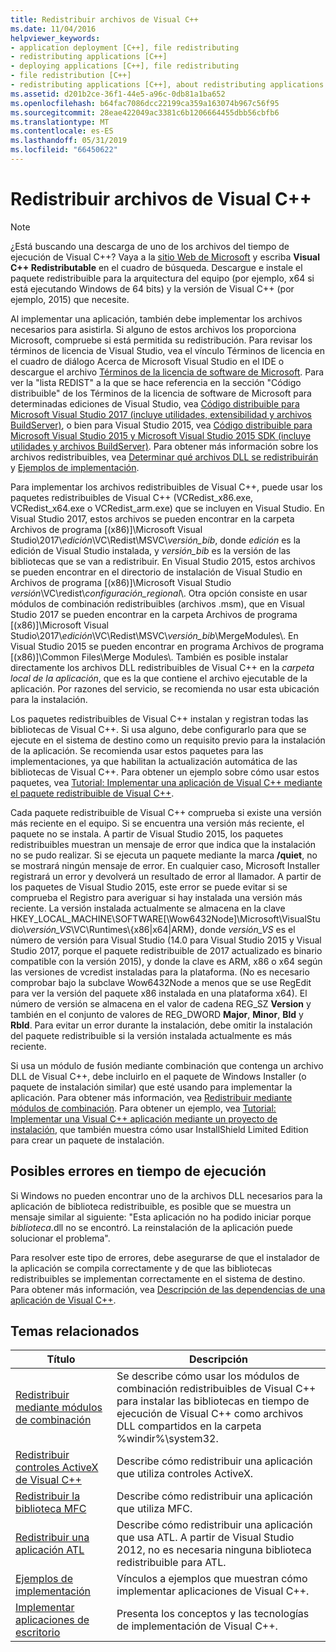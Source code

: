 ```yaml
---
title: Redistribuir archivos de Visual C++
ms.date: 11/04/2016
helpviewer_keywords:
- application deployment [C++], file redistributing
- redistributing applications [C++]
- deploying applications [C++], file redistributing
- file redistribution [C++]
- redistributing applications [C++], about redistributing applications
ms.assetid: d201b2ce-36f1-44e5-a96c-0db81a1ba652
ms.openlocfilehash: b64fac7086dcc22199ca359a163074b967c56f95
ms.sourcegitcommit: 28eae422049ac3381c6b1206664455dbb56cbfb6
ms.translationtype: MT
ms.contentlocale: es-ES
ms.lasthandoff: 05/31/2019
ms.locfileid: "66450622"
---
```

# <a name="redistributing-visual-c-files"></a>Redistribuir archivos de Visual C++

> [!NOTE]
> ¿Está buscando una descarga de uno de los archivos del tiempo de ejecución de Visual C++? Vaya a la [sitio Web de Microsoft](https://www.microsoft.com/) y escriba **Visual C++ Redistributable** en el cuadro de búsqueda. Descargue e instale el paquete redistribuible para la arquitectura del equipo (por ejemplo, x64 si está ejecutando Windows de 64 bits) y la versión de Visual C++ (por ejemplo, 2015) que necesite.

Al implementar una aplicación, también debe implementar los archivos necesarios para asistirla. Si alguno de estos archivos los proporciona Microsoft, compruebe si está permitida su redistribución. Para revisar los términos de licencia de Visual Studio, vea el vínculo Términos de licencia en el cuadro de diálogo Acerca de Microsoft Visual Studio en el IDE o descargue el archivo [Términos de la licencia de software de Microsoft](https://visualstudio.microsoft.com/license-terms/mlt687465/). Para ver la "lista REDIST" a la que se hace referencia en la sección "Código distribuible" de los Términos de la licencia de software de Microsoft para determinadas ediciones de Visual Studio, vea [Código distribuible para Microsoft Visual Studio 2017 (incluye utilidades, extensibilidad y archivos BuildServer)](/visualstudio/productinfo/2017-redistribution-vs), o bien para Visual Studio 2015, vea [Código distribuible para Microsoft Visual Studio 2015 y Microsoft Visual Studio 2015 SDK (incluye utilidades y archivos BuildServer)](/visualstudio/productinfo/2015-redistribution-vs). Para obtener más información sobre los archivos redistribuibles, vea [Determinar qué archivos DLL se redistribuirán](determining-which-dlls-to-redistribute.md) y [Ejemplos de implementación](deployment-examples.md).

Para implementar los archivos redistribuibles de Visual C++, puede usar los paquetes redistribuibles de Visual C++ (VCRedist\_x86.exe, VCRedist\_x64.exe o VCRedist\_arm.exe) que se incluyen en Visual Studio. En Visual Studio 2017, estos archivos se pueden encontrar en la carpeta Archivos de programa [(x86)]\\Microsoft Visual Studio\\2017\\_edición_\\VC\\Redist\\MSVC\\_versión_bib_, donde _edición_ es la edición de Visual Studio instalada, y _versión_bib_ es la versión de las bibliotecas que se van a redistribuir. En Visual Studio 2015, estos archivos se pueden encontrar en el directorio de instalación de Visual Studio en Archivos de programa [(x86)]\Microsoft Visual Studio *versión*\VC\redist\\*configuración_regional*\\. Otra opción consiste en usar módulos de combinación redistribuibles (archivos .msm), que en Visual Studio 2017 se pueden encontrar en la carpeta Archivos de programa [(x86)]\\Microsoft Visual Studio\\2017\\_edición_\\VC\\Redist\\MSVC\\_versión_bib_\\MergeModules\\. En Visual Studio 2015 se pueden encontrar en programa Archivos de programa [(x86)]\Common Files\Merge Modules\\. También es posible instalar directamente los archivos DLL redistribuibles de Visual C++ en la *carpeta local de la aplicación*, que es la que contiene el archivo ejecutable de la aplicación. Por razones del servicio, se recomienda no usar esta ubicación para la instalación.

Los paquetes redistribuibles de Visual C++ instalan y registran todas las bibliotecas de Visual C++. Si usa alguno, debe configurarlo para que se ejecute en el sistema de destino como un requisito previo para la instalación de la aplicación. Se recomienda usar estos paquetes para las implementaciones, ya que habilitan la actualización automática de las bibliotecas de Visual C++. Para obtener un ejemplo sobre cómo usar estos paquetes, vea [Tutorial: Implementar una aplicación de Visual C++ mediante el paquete redistribuible de Visual C++](deploying-visual-cpp-application-by-using-the-vcpp-redistributable-package.md).

Cada paquete redistribuible de Visual C++ comprueba si existe una versión más reciente en el equipo. Si se encuentra una versión más reciente, el paquete no se instala. A partir de Visual Studio 2015, los paquetes redistribuibles muestran un mensaje de error que indica que la instalación no se pudo realizar. Si se ejecuta un paquete mediante la marca **/quiet**, no se mostrará ningún mensaje de error. En cualquier caso, Microsoft Installer registrará un error y devolverá un resultado de error al llamador. A partir de los paquetes de Visual Studio 2015, este error se puede evitar si se comprueba el Registro para averiguar si hay instalada una versión más reciente. La versión instalada actualmente se almacena en la clave HKEY_LOCAL_MACHINE\SOFTWARE[\Wow6432Node]\Microsoft\VisualStudio\\_versión_VS_\VC\Runtimes\\{x86|x64|ARM}, donde _versión_VS_ es el número de versión para Visual Studio (14.0 para Visual Studio 2015 y Visual Studio 2017, porque el paquete redistribuible de 2017 actualizado es binario compatible con la versión 2015), y donde la clave es ARM, x86 o x64 según las versiones de vcredist instaladas para la plataforma. (No es necesario comprobar bajo la subclave Wow6432Node a menos que se use RegEdit para ver la versión del paquete x86 instalada en una plataforma x64). El número de versión se almacena en el valor de cadena REG_SZ **Version** y también en el conjunto de valores de REG_DWORD **Major**, **Minor**, **Bld** y **Rbld**. Para evitar un error durante la instalación, debe omitir la instalación del paquete redistribuible si la versión instalada actualmente es más reciente.

Si usa un módulo de fusión mediante combinación que contenga un archivo DLL de Visual C++, debe incluirlo en el paquete de Windows Installer (o paquete de instalación similar) que esté usando para implementar la aplicación. Para obtener más información, vea [Redistribuir mediante módulos de combinación](redistributing-components-by-using-merge-modules.md). Para obtener un ejemplo, vea [Tutorial: Implementar una Visual C++ aplicación mediante un proyecto de instalación](walkthrough-deploying-a-visual-cpp-application-by-using-a-setup-project.md), que también muestra cómo usar InstallShield Limited Edition para crear un paquete de instalación.

## <a name="potential-run-time-errors"></a>Posibles errores en tiempo de ejecución

Si Windows no pueden encontrar uno de la archivos DLL necesarios para la aplicación de biblioteca redistribuible, es posible que se muestra un mensaje similar al siguiente: "Esta aplicación no ha podido iniciar porque *biblioteca*.dll no se encontró. La reinstalación de la aplicación puede solucionar el problema".

Para resolver este tipo de errores, debe asegurarse de que el instalador de la aplicación se compila correctamente y de que las bibliotecas redistribuibles se implementan correctamente en el sistema de destino. Para obtener más información, vea [Descripción de las dependencias de una aplicación de Visual C++](understanding-the-dependencies-of-a-visual-cpp-application.md).

## <a name="related-topics"></a>Temas relacionados

|Título|Descripción|
|-----------|-----------------|
|[Redistribuir mediante módulos de combinación](redistributing-components-by-using-merge-modules.md)|Se describe cómo usar los módulos de combinación redistribuibles de Visual C++ para instalar las bibliotecas en tiempo de ejecución de Visual C++ como archivos DLL compartidos en la carpeta %windir%\system32\.|
|[Redistribuir controles ActiveX de Visual C++](redistributing-visual-cpp-activex-controls.md)|Describe cómo redistribuir una aplicación que utiliza controles ActiveX.|
|[Redistribuir la biblioteca MFC](redistributing-the-mfc-library.md)|Describe cómo redistribuir una aplicación que utiliza MFC.|
|[Redistribuir una aplicación ATL](redistributing-an-atl-application.md)|Describe cómo redistribuir una aplicación que usa ATL. A partir de Visual Studio 2012, no es necesaria ninguna biblioteca redistribuible para ATL.|
|[Ejemplos de implementación](deployment-examples.md)|Vínculos a ejemplos que muestran cómo implementar aplicaciones de Visual C++.|
|[Implementar aplicaciones de escritorio](deploying-native-desktop-applications-visual-cpp.md)|Presenta los conceptos y las tecnologías de implementación de Visual C++.|